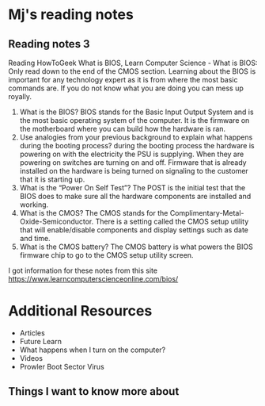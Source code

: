 # Mj's reading notes

## Reading notes 3

Reading
HowToGeek What is BIOS, Learn Computer Science - What is BIOS: Only read down to the end of the CMOS section.
Learning about the BIOS is important for any technology expert as it is from where the most basic commands are. If you do not know what you are doing you can mess up royally. 

1. What is the BIOS? BIOS stands for the Basic Input Output System and is the most basic operating system of the computer. It is the firmware on the motherboard where you can build how the hardware is ran.
2. Use analogies from your previous background to explain what happens during the booting process? during the booting process the hardware is powering on with the electricity the PSU is supplying. When they are powering on switches are turning on and off. Firmware that is already installed on the hardware is being turned on signaling to the customer that it is starting up. 
3. What is the “Power On Self Test”? The POST is the initial test that the BIOS does to make sure all the hardware components are installed and working. 
4. What is the CMOS? The CMOS stands for the Complimentary-Metal-Oxide-Semiconductor. There is a setting called the CMOS setup utility that will enable/disable components and display settings such as date and time. 
5. What is the CMOS battery? The CMOS battery is what powers the BIOS firmware chip to go to the CMOS setup utility screen. 

I got information for these notes from this site https://www.learncomputerscienceonline.com/bios/

# Additional Resources
- Articles
- Future Learn
- What happens when I turn on the computer?
- Videos
- Prowler Boot Sector Virus
## Things I want to know more about
